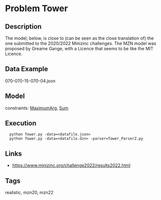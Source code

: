 # Problem Tower
## Description
The model, below, is close to (can be seen as the close translation of) the one submitted to the 2020/2022 Minizinc challenges.
The MZN model was proposed by Greame Gange, with a Licence that seems to be like the MIT Licence.

## Data Example
  070-070-15-070-04.json

## Model
  constraints: [MaximumArg](http://pycsp.org/documentation/constraints/MaximumArg), [Sum](http://pycsp.org/documentation/constraints/Sum)

## Execution
```
  python Tower.py -data=<datafile.json>
  python Tower.py -data=<datafile.dzn> -parser=Tower_ParserZ.py
```

## Links
  - https://www.minizinc.org/challenge2022/results2022.html

## Tags
  realistic, mzn20, mzn22
